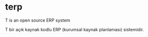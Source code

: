 # terp
T is an open source ERP system

T bir açık kaynak kodlu ERP (kurumsal kaynak planlaması) sistemidir.

